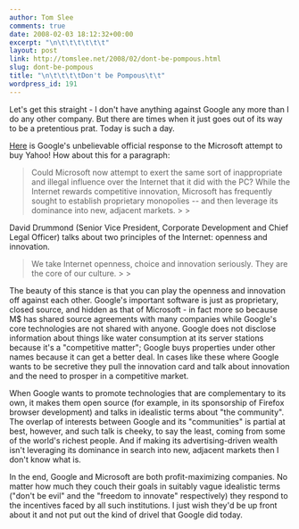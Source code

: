 ```yaml
---
author: Tom Slee
comments: true
date: 2008-02-03 18:12:32+00:00
excerpt: "\n\t\t\t\t\t\t"
layout: post
link: http://tomslee.net/2008/02/dont-be-pompous.html
slug: dont-be-pompous
title: "\n\t\t\t\tDon't be Pompous\t\t"
wordpress_id: 191
---
```



				

Let's get this straight - I don't have anything against Google any more than I do any other company. But there are times when it just goes out of its way to be a pretentious prat. Today is such a day. 




[Here](http://googleblog.blogspot.com/2008/02/yahoo-and-future-of-internet.html) is Google's unbelievable official response to the Microsoft attempt to buy Yahoo! How about this for a paragraph:

<blockquote>Could Microsoft now attempt to exert the same sort of inappropriate and
illegal influence over the Internet that it did with the PC? While the
Internet rewards competitive innovation, Microsoft has frequently
sought to establish proprietary monopolies -- and then leverage its
dominance into new, adjacent markets.
> 
> </blockquote>

David Drummond (Senior Vice President, Corporate Development and Chief Legal Officer) talks about two principles of the Internet: openness and innovation. 

<blockquote>We take Internet openness, choice and innovation seriously. They are the core of our culture.
> 
> </blockquote>

The beauty of this stance is that you can play the openness and innovation off against each other. Google's important software is just as proprietary, closed source, and hidden as that of Microsoft - in fact more so because M$ has shared source agreements with many companies while Google's core technologies are not shared with anyone. Google does not disclose information about things like water consumption at its server stations because it's a "competitive matter"; Google buys properties under other names because it can get a better deal. In cases like these where Google wants to be secretive they pull the innovation card and talk about innovation and the need to prosper in a competitive market.




When Google wants to promote technologies that are complementary to its own, it makes them open source (for example, in its sponsorship of Firefox browser development) and talks in idealistic terms about "the community". The overlap of interests between Google and its "communities" is partial at best, however, and such talk is cheeky, to say the least, coming from some of the world's richest people. And if making its advertising-driven wealth isn't leveraging its dominance in search into new, adjacent markets then I don't know what is.




In the end, Google and Microsoft are both profit-maximizing companies. No matter how much they couch their goals in suitably vague idealistic terms ("don't be evil" and the "freedom to innovate" respectively) they respond to the incentives faced by all such institutions. I just wish they'd be up front about it and not put out the kind of drivel that Google did today.


		
